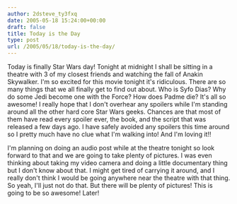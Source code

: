 ```yaml
---
author: 2dsteve_ty3fxq
date: 2005-05-18 15:24:00+00:00
draft: false
title: Today is the Day
type: post
url: /2005/05/18/today-is-the-day/
---
```


Today is finally Star Wars day! Tonight at midnight I shall be sitting in a theatre with 3 of my closest friends and watching the fall of Anakin Skywalker. I'm so excited for this movie tonight it's ridiculous. There are so many things that we all finally get to find out about. Who is Syfo Dias? Why do some Jedi become one with the Force? How does Padme die? It's all so awesome! I really hope that I don't overhear any spoilers while I'm standing around all the other hard core Star Wars geeks. Chances are that most of them have read every spoiler ever, the book, and the script that was released a few days ago. I have safely avoided any spoilers this time around so I pretty much have no clue what I'm walking into! And I'm loving it!!

I'm planning on doing an audio post while at the theatre tonight so look forward to that and we are going to take plenty of pictures. I was even thinking about taking my video camera and doing a little documentary thing but I don't know about that. I might get tired of carrying it around, and I really don't think I would be going anywhere near the theatre with that thing. So yeah, I'll just not do that. But there will be plenty of pictures! This is going to be so awesome! Later!
